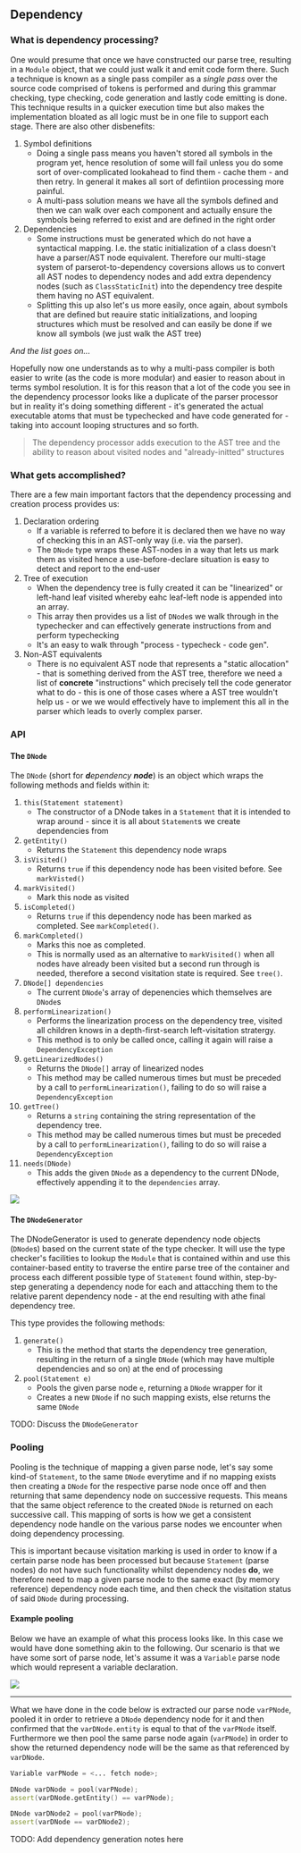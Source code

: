 ## Dependency

### What is dependency processing?

One would presume that once we have constructed our parse tree,
resulting in a `Module` object, that we could just walk it and emit code
form there. Such a technique is known as a single pass compiler as a
*single pass* over the source code comprised of tokens is performed and
during this grammar checking, type checking, code generation and lastly
code emitting is done. This technique results in a quicker execution
time but also makes the implementation bloated as all logic must be in
one file to support each stage. There are also other disbenefits:

1.  Symbol definitions
    -   Doing a single pass means you haven't stored all symbols in the
        program yet, hence resolution of some will fail unless you do
        some sort of over-complicated lookahead to find them - cache
        them - and then retry. In general it makes all sort of
        defintiion processing more painful.
    -   A multi-pass solution means we have all the symbols defined and
        then we can walk over each component and actually ensure the
        symbols being referred to exist and are defined in the right
        order
2.  Dependencies
    -   Some instructions must be generated which do not have a
        syntactical mapping. I.e. the static initialization of a class
        doesn't have a parser/AST node equivalent. Therefore our
        multi-stage system of parserot-to-dependency coversions allows
        us to convert all AST nodes to dependency nodes and add extra
        dependency nodes (such as `ClassStaticInit`) into the dependency
        tree despite them having no AST equivalent.
    -   Splitting this up also let's us more easily, once again, about
        symbols that are defined but reauire static initializations, and
        looping structures which must be resolved and can easily be done
        if we know all symbols (we just walk the AST tree)

*And the list goes on...*

Hopefully now one understands as to why a multi-pass compiler is both
easier to write (as the code is more modular) and easier to reason about
in terms symbol resolution. It is for this reason that a lot of the code
you see in the dependency processor looks like a duplicate of the parser
processor but in reality it's doing something different - it's generated
the actual executable atoms that must be typechecked and have code
generated for - taking into account looping structures and so forth.

> The dependency processor adds execution to the AST tree and the
> ability to reason about visited nodes and "already-initted" structures

### What gets accomplished?

There are a few main important factors that the dependency processing
and creation process provides us:

1.  Declaration ordering
    -   If a variable is referred to before it is declared then we have
        no way of checking this in an AST-only way (i.e. via the
        parser).
    -   The `DNode` type wraps these AST-nodes in a way that lets us
        mark them as visited hence a use-before-declare situation is
        easy to detect and report to the end-user
2.  Tree of execution
    -   When the dependency tree is fully created it can be "linearized"
        or left-hand leaf visited whereby eahc leaf-left node is
        appended into an array.
    -   This array then provides us a list of `DNode`s we walk through
        in the typechecker and can effectively generate instructions
        from and perform typechecking
    -   It's an easy to walk through "process - typecheck - code gen".
3.  Non-AST equivalents
    -   There is no equivalent AST node that represents a "static
        allocation" - that is something derived from the AST tree,
        therefore we need a list of **concrete** "instructions" which
        precisely tell the code generator what to do - this is one of
        those cases where a AST tree wouldn't help us - or we we would
        effectively have to implement this all in the parser which leads
        to overly complex parser.

### API

#### The `DNode`

The `DNode` (short for ***d**ependency **node***) is an object which
wraps the following methods and fields within it:

1.  `this(Statement statement)`
    -   The constructor of a DNode takes in a `Statement` that it is
        intended to wrap around - since it is all about `Statement`s we
        create dependencies from
2.  `getEntity()`
    -   Returns the `Statement` this dependency node wraps
3.  `isVisited()`
    -   Returns `true` if this dependency node has been visited before.
        See `markVisted()`
4.  `markVisited()`
    -   Mark this node as visited
5.  `isCompleted()`
    -   Returns `true` if this dependency node has been marked as
        completed. See `markCompleted()`.
6.  `markCompleted()`
    -   Marks this noe as completed.
    -   This is normally used as an alternative to `markVisited()` when
        all nodes have already been visited but a second run through is
        needed, therefore a second visitation state is required. See
        `tree()`.
7.  `DNode[] dependencies`
    -   The current `DNode`'s array of depenencies which themselves are
        `DNode`s
8.  `performLinearization()`
    -   Performs the linearization process on the dependency tree,
        visited all children knows in a depth-first-search
        left-visitation stratergy.
    -   This method is to only be called once, calling it again will
        raise a `DependencyException`
9.  `getLinearizedNodes()`
    -   Returns the `DNode[]` array of linearized nodes
    -   This method may be called numerous times but must be preceded by
        a call to `performLinearization()`, failing to do so will raise
        a `DependencyException`
10. `getTree()`
    -   Returns a `string` containing the string representation of the
        dependency tree.
    -   This method may be called numerous times but must be preceded by
        a call to `performLinearization()`, failing to do so will raise
        a `DependencyException`
11. `needs(DNode)`
    -   This adds the given `DNode` as a dependency to the current
        DNode, effectively appending it to the `dependencies` array.

![](docs/graphs/pandocplot390552161348119324.svg)

#### The `DNodeGenerator`

The DNodeGenerator is used to generate dependency node objects
(`DNode`s) based on the current state of the type checker. It will use
the type checker's facilities to lookup the `Module` that is contained
within and use this container-based entity to traverse the entire parse
tree of the container and process each different possible type of
`Statement` found within, step-by-step generating a dependency node for
each and attacching them to the relative parent dependency node - at the
end resulting with athe final dependency tree.

This type provides the following methods:

1.  `generate()`
    -   This is the method that starts the dependency tree generation,
        resulting in the return of a single `DNode` (which may have
        multiple dependencies and so on) at the end of processing
2.  `pool(Statement e)`
    -   Pools the given parse node `e`, returning a `DNode` wrapper for
        it
    -   Creates a new `DNode` if no such mapping exists, else returns
        the same `DNode`

TODO: Discuss the `DNodeGenerator`

### Pooling

Pooling is the technique of mapping a given parse node, let's say some
kind-of `Statement`, to the same `DNode` everytime and if no mapping
exists then creating a `DNode` for the respective parse node once off
and then returning that same dependency node on successive requests.
This means that the same object reference to the created `DNode` is
returned on each successive call. This mapping of sorts is how we get a
consistent dependency node handle on the various parse nodes we
encounter when doing dependency processing.

This is important because visitation marking is used in order to know if
a certain parse node has been processed but because `Statement` (parse
nodes) do not have such functionality whilst dependency nodes **do**, we
therefore need to map a given parse node to the same exact (by memory
reference) dependency node each time, and then check the visitation
status of said `DNode` during processing.

#### Example pooling

Below we have an example of what this process looks like. In this case
we would have done something akin to the following. Our scenario is that
we have some sort of parse node, let's assume it was a `Variable` parse
node which would represent a variable declaration.

![](docs/graphs/pandocplot11037938885968638614.svg)

------------------------------------------------------------------------

What we have done in the code below is extracted our parse node
`varPNode`, pooled it in order to retrieve a `DNode` dependency node for
it and then confirmed that the `varDNode.entity` is equal to that of the
`varPNode` itself. Furthermore we then pool the same parse node again
(`varPNode`) in order to show the returned dependency node will be the
same as that referenced by `varDNode`.

``` {.d .numberLines}
Variable varPNode = <... fetch node>;

DNode varDNode = pool(varPNode);
assert(varDNode.getEntity() == varPNode);

DNode varDNode2 = pool(varPNode);
assert(varDNode == varDNode2);
```

TODO: Add dependency generation notes here
